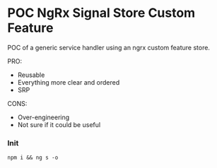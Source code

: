 # POC NgRx Signal Store Custom Feature

POC of a generic service handler using an ngrx custom feature store.

PRO:
- Reusable
- Everything more clear and ordered
- SRP

CONS:
- Over-engineering
- Not sure if it could be useful

### Init
```
npm i && ng s -o
```